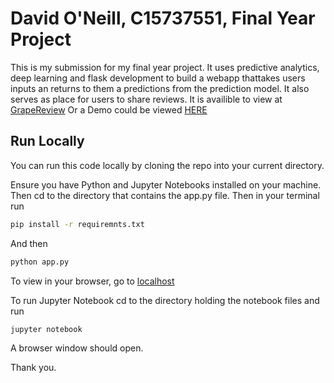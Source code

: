 # David O'Neill, C15737551, Final Year Project

This is my submission for my final year project. It uses predictive analytics, deep learning and flask development to build a webapp thattakes users inputs an returns to them a predictions from the prediction model. It also serves as place for users to share reviews.
It is availible to view at [GrapeReview](https://www.grapereview.ml)
Or a Demo could be viewed [HERE](https://drive.google.com/file/d/1AgGAakFurt9rPMXxCOztFL2WEhz5zL1-/view?usp=sharing)

## Run Locally

You can run this code locally by cloning the repo into your current directory.



Ensure you have Python and Jupyter Notebooks installed on your machine. Then cd to the directory that contains the app.py file. Then in your terminal run
```bash
pip install -r requiremnts.txt
```

And then
```bash
python app.py
```

To view in your browser, go to [localhost](http://0.0.0.0:5000/)

To run Jupyter Notebook cd to the directory holding the notebook files and run
```bash
jupyter notebook
```

A browser window should open.

Thank you.

